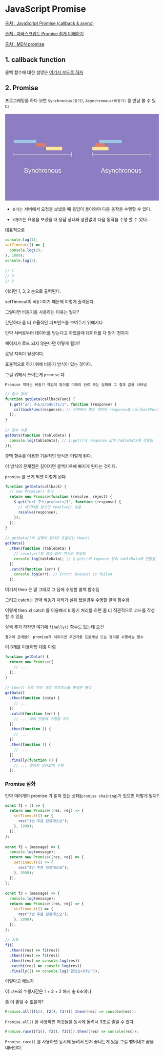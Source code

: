 # JavaScript Promise

[출처 : JavaScript Promise (callback & async)](https://www.youtube.com/playlist?list=PLuHgQVnccGMBVQ4ZcIRmcOeu8uktUAbxI)

[출처 : 자바스크립트 Promise 쉽게 이해하기](https://joshua1988.github.io/web-development/javascript/promise-for-beginners/)

[출처 : MDN promise](https://developer.mozilla.org/ko/docs/Web/JavaScript/Reference/Global_Objects/Promise)

## 1. callback function

콜백 함수에 대한 설명은 [여기서 보도록 하자](https://github.com/lugia574/diary/blob/main/study/JavaScript/md/2.%20%ED%95%A8%EC%88%98/2.%20callBack/function%2Ccallback.md#3-%EC%BD%9C%EB%B0%B1%EC%9D%B4%EB%9E%80)

## 2. Promise

프로그래밍을 하다 보면 `Synchronous(동기)`, `Asynchronous(비동기)` 를 만날 볼 수 있다

![동기, 비동기](/study/JavaScript/pic/synVSAsyn.jpg)

- `동기`는 서버에서 요청을 보냈을 때 응답이 돌아와야 다음 동작을 수행할 수 있다.

- `비동기`는 요청을 보냈을 때 응답 상태와 상관없이 다음 동작을 수행 할 수 있다.

대표적으로

```js
console.log(1);
setTimeout(() => {
  console.log(2);
}, 1000);
console.log(3);

// 1
// 3
// 2
```

이러면 1, 3, 2 순으로 출력된다.

setTimeout이 `비동기`이기 때문에 이렇게 출력된다.

그렇다면 비동기를 사용하는 이유는 뭘까?

간단하다 좀 더 효율적인 퍼포먼스를 보여주기 위해서다

만약 서버로부터 데이터를 받는다고 하였을때 데이터를 다 받기 전까지

페이지가 로드 되지 않는다면 어떻게 될까?

로딩 지옥이 될것이다.

효율적으로 하기 위해 비동기 방식이 있는 것이다.

그걸 위해서 쓰이는게 `promise` 다

    Promise 객체는 비동기 작업이 맞이할 미래의 완료 또는 실패와 그 결과 값을 나타냄

```js
// 함수 정의
function getData(callbackFunc) {
  $.get("url 주소/products/1", function (response) {
    callbackFunc(response); // 서버에서 받은 데이터 response를 callbackFunc() 함수에 넘겨줌
  });
}

// 함수 이용
getData(function (tableData) {
  console.log(tableData); // $.get()의 response 값이 tableData에 전달됨
});
```

콜백 함수를 이용한 기본적인 방식은 이렇게 된다.

이 방식의 문제점은 길어지면 콜백지옥에 빠지게 된다는 것이다.

`promise` 를 쓰게 되면 이렇게 된다.

```js
function getData(callback) {
  // new Promise() 추가
  return new Promise(function (resolve, reject) {
    $.get("url 주소/products/1", function (response) {
      // 데이터를 받으면 resolve() 호출
      resolve(response);
    });
  });
}

// getData()의 실행이 끝나면 호출되는 then()
getData()
  .then(function (tableData) {
    // resolve()의 결과 값이 여기로 전달됨
    console.log(tableData); // $.get()의 reponse 값이 tableData에 전달됨
  })
  .catch(function (err) {
    console.log(err); // Error: Request is failed
  });
```

여기서 then 은 말 그대로 그 담에 수행할 콜백 함수임

그리고 catch는 만약 비동기 처리가 실패 됐을경우 수행할 콜백 함수임

이렇게 then 과 catch 를 이용해서 비동기 처리를 하면 좀 더 직관적으로 코드를 작성 할 수 있음

살짝 추가 하자면 여기에 `finally()` 함수도 있는데 요건

    결과에 관계없이 promise가 처리되면 무언가를 프로세싱 또는 정리를 수행하는 함수

이 3개를 이용하면 대충 이럼

```js
function getData() {
  return new Promise({
    // ...
  });
}

// then() 으로 여러 개의 프로미스를 연결한 형식
getData()
  .then(function (data) {
    // ...
  })
  .catch(function (err) {
    // ... 에러 떳을때 수행할 코드
  })
  .then(function () {
    // ...
  })
  .then(function () {
    // ...
  })
  .finally(function () {
    // ... 결과랑 상관없이 수행
  });
```

### Promise 심화

만약 여러개의 promise 가 얽혀 있는 상태(`promise chaining`)가 있으면 어떻게 될까?

```js
const f1 = () => {
  return new Promise((res, rej) => {
    setTimeout(() => {
      res("1번 주문 완료데스요");
    }, 1000);
  });
};

const f2 = (message) => {
  console.log(message);
  return new Promise((res, rej) => {
    setTimeout(() => {
      res("2번 주문 완료데스요");
    }, 3000);
  });
};

const f3 = (message) => {
  console.log(message);
  return new Promise((res, rej) => {
    setTimeout(() => {
      res("3번 주문 완료데스요");
    }, 2000);
  });
};

// 시작
f1()
  .then((res) => f2(res))
  .then((res) => f3(res))
  .then((res) => console.log(res))
  .catch((res) => console.log(res))
  .finally(() => console.log("끝났습니다잉"));
```

이렇다고 해보자

이 코드의 수행시간은 1 + 3 + 2 해서 총 6초이다

좀 더 줄일 수 없을까?

```js
Promise.all([f1(), f2(), f3()]).then((res) => console(res));
```

`Promise.all()` 을 사용하면 저것들을 동시에 돌려서 3초로 줄일 수 있다.

```js
Promise.race([f1(), f2(), f3()]).then((res) => console(res));
```

`Promise.race()` 를 사용하면 동시에 돌려서 먼저 끝나는게 있음 그걸 뱉어내고 끝을 내버린다.
